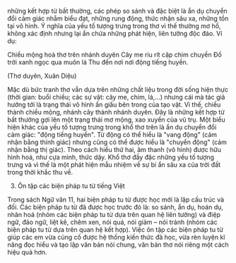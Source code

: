 những kết hợp từ bất thường, các phép so sánh và đặc biệt là ẩn dụ chuyển đổi cảm giác nhằm biểu đạt, những rung động, thức nhận sâu xa, những tồn tại vô hình. Ý nghĩa của yếu tố tượng trưng trong thơ vì thế thường mơ hồ, không xác định nhưng lại ẩn chứa những phát hiện, liên tưởng độc đáo. Ví dụ:

Chiều mộng hoà thơ trên nhánh duyên
Cây me riu rít cặp chim chuyền
Đồ trời xanh ngọc qua muôn lá
Thu đến nơi nơi động tiếng huyền.

(Thơ duyên, Xuân Diệu)

Mặc dù bức tranh thơ vẫn dựa trên những chất liệu trong đời sống hiện thực (thời gian: buổi chiều; các sự vật: cây me, chim, lá,...) nhưng cái mà tác giả hướng tới là trạng thái vô hình ẩn giấu bên trong của tạo vật. Vì thế, chiều thành chiều mộng, nhánh cây thành nhánh duyên. Đây là những kết hợp từ bất thường gợi lên một trạng thái mơ mộng, xao xuyến của vũ trụ. Một biểu hiện khác của yếu tố tượng trưng trong khổ thơ trên là ẩn dụ chuyển đổi cảm giác: "động tiếng huyền". Từ động có thể hiểu là "vang động" (cảm nhận bằng thính giác) nhưng cũng có thể được hiểu là "chuyển động" (cảm nhận bằng thị giác). Theo cách hiểu thứ hai, âm thanh (vô hình) được hữu hình hoá, như cựa mình, thức dậy. Khổ thơ đầy đặc những yếu tố tượng trưng và vì thế là một phát hiện mẫu nhiệm về sự bí ẩn sâu xa của trời đất trong thời khắc thu về.

3. Ôn tập các biện pháp tu từ tiếng Việt

Trong sách Ngữ văn 11, hai biện pháp tu từ được học mới là lặp cấu trúc và đối. Các biện pháp tu từ đã được học trước đó là: so sánh, ẩn dụ, hoán dụ, nhân hoá (nhóm các biện pháp tu từ dựa trên quan hệ liên tưởng) và điệp ngữ, đảo ngữ, liệt kê, chêm xen, nói quá, nói giảm – nói tránh (nhóm các biện pháp tu từ dựa trên quan hệ kết hợp). Việc ôn tập các biện pháp tu từ giúp các em vừa củng cố được hệ thống kiến thức đã học, vừa rèn luyện kĩ năng đọc hiểu và tạo lập văn bản nói chung, văn bản thơ nói riêng một cách hiệu quả hơn.